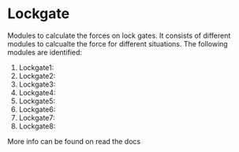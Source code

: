 # Lockgate

Modules to calculate the forces on lock gates.
It consists of different modules to calcualte the force for different situations.
The following modules are identified:

1. Lockgate1: 
2. Lockgate2: 
3. Lockgate3: 
4. Lockgate4: 
5. Lockgate5: 
6. Lockgate6: 
7. Lockgate7: 
8. Lockgate8: 

More info can be found on read the docs